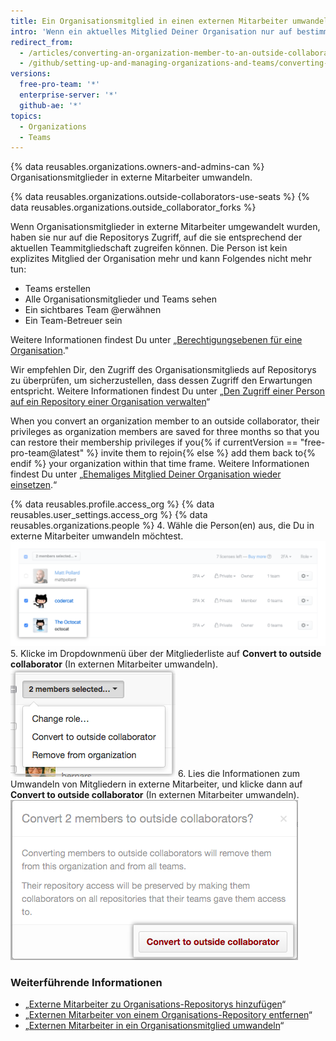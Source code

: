 ```yaml
---
title: Ein Organisationsmitglied in einen externen Mitarbeiter umwandeln
intro: 'Wenn ein aktuelles Mitglied Deiner Organisation nur auf bestimmte Repositorys zugreifen muss, z. B. im Falle von Beratern oder temporären Mitarbeitern, kannst Du ihn in einen *externen Mitarbeiter* umwandeln.'
redirect_from:
  - /articles/converting-an-organization-member-to-an-outside-collaborator
  - /github/setting-up-and-managing-organizations-and-teams/converting-an-organization-member-to-an-outside-collaborator
versions:
  free-pro-team: '*'
  enterprise-server: '*'
  github-ae: '*'
topics:
  - Organizations
  - Teams
---
```


{% data reusables.organizations.owners-and-admins-can %} Organisationsmitglieder in externe Mitarbeiter umwandeln.

{% data reusables.organizations.outside-collaborators-use-seats %} {% data reusables.organizations.outside_collaborator_forks %}

Wenn Organisationsmitglieder in externe Mitarbeiter umgewandelt wurden, haben sie nur auf die Repositorys Zugriff, auf die sie entsprechend der aktuellen Teammitgliedschaft zugreifen können. Die Person ist kein explizites Mitglied der Organisation mehr und kann Folgendes nicht mehr tun:

- Teams erstellen
- Alle Organisationsmitglieder und Teams sehen
- Ein sichtbares Team @erwähnen
- Ein Team-Betreuer sein

Weitere Informationen findest Du unter „[Berechtigungsebenen für eine Organisation](/organizations/managing-peoples-access-to-your-organization-with-roles/permission-levels-for-an-organization)."

Wir empfehlen Dir, den Zugriff des Organisationsmitglieds auf Repositorys zu überprüfen, um sicherzustellen, dass dessen Zugriff den Erwartungen entspricht. Weitere Informationen findest Du unter „[Den Zugriff einer Person auf ein Repository einer Organisation verwalten](/articles/managing-an-individual-s-access-to-an-organization-repository)“

When you convert an organization member to an outside collaborator, their privileges as organization members are saved for three months so that you can restore their membership privileges if you{% if currentVersion == "free-pro-team@latest" %} invite them to rejoin{% else %} add them back to{% endif %} your organization within that time frame. Weitere Informationen findest Du unter „[Ehemaliges Mitglied Deiner Organisation wieder einsetzen](/articles/reinstating-a-former-member-of-your-organization).“

{% data reusables.profile.access_org %}
{% data reusables.user_settings.access_org %}
{% data reusables.organizations.people %}
4. Wähle die Person(en) aus, die Du in externe Mitarbeiter umwandeln möchtest. ![Liste der Mitglieder mit zwei ausgewählten Mitgliedern](/assets/images/help/teams/list-of-members-selected-bulk.png)
5. Klicke im Dropdownmenü über der Mitgliederliste auf **Convert to outside collaborator** (In externen Mitarbeiter umwandeln). ![Dropdownmenü mit der Option, Mitglieder in externe Mitarbeiter umzuwandeln](/assets/images/help/teams/user-bulk-management-options.png)
6. Lies die Informationen zum Umwandeln von Mitgliedern in externe Mitarbeiter, und klicke dann auf **Convert to outside collaborator** (In externen Mitarbeiter umwandeln). ![Informationen zu Berechtigungen für externe Mitarbeiter und Schaltfläche „Convert to outside collaborator“ (In externen Mitarbeiter umwandeln)](/assets/images/help/teams/confirm-outside-collaborator-bulk.png)

### Weiterführende Informationen

- „[Externe Mitarbeiter zu Organisations-Repositorys hinzufügen](/articles/adding-outside-collaborators-to-repositories-in-your-organization)“
- „[Externen Mitarbeiter von einem Organisations-Repository entfernen](/articles/removing-an-outside-collaborator-from-an-organization-repository)“
- „[Externen Mitarbeiter in ein Organisationsmitglied umwandeln](/articles/converting-an-outside-collaborator-to-an-organization-member)“
